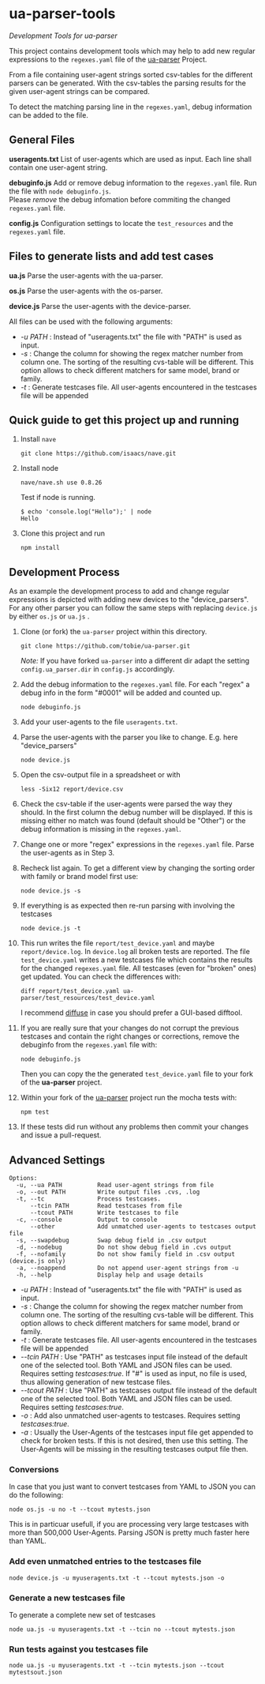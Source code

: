ua-parser-tools
===============

*Development Tools for ua-parser*

This project contains development tools which may help to add new regular expressions to the `regexes.yaml` file of the [ua-parser](https://github.com/tobie/ua-parser) Project.

From a file containing user-agent strings sorted csv-tables for the different parsers can be generated.
With the csv-tables the parsing results for the given user-agent strings can be compared.

To detect the matching parsing line in the `regexes.yaml`, debug information can be added to the file.


## General Files

**useragents.txt**
List of user-agents which are used as input. Each line shall contain one user-agent string.

**debuginfo.js**
Add or remove debug information to the `regexes.yaml` file. Run the file with `node debuginfo.js`.<br>
Please *remove* the debug infomation before commiting the changed `regexes.yaml` file.

**config.js**
Configuration settings to locate the `test_resources` and the `regexes.yaml` file. 


## Files to generate lists and add test cases

**ua.js**
Parse the user-agents with the ua-parser.

**os.js**
Parse the user-agents with the os-parser.

**device.js**
Parse the user-agents with the device-parser.

All files can be used with the following arguments:

* *-u PATH* : Instead of "useragents.txt" the file with "PATH" is used as input.
* *-s*  : Change the column for showing the regex matcher number from column one. The sorting of the resulting cvs-table will be different. This option allows to check different matchers for same model, brand or family.
* *-t*  : Generate testcases file. All user-agents encountered in the testcases file will be appended


## Quick guide to get this project up and running

1. Install `nave`
   
   ````
   git clone https://github.com/isaacs/nave.git
   ````

2. Install node
  
   ````
   nave/nave.sh use 0.8.26
   ````
   Test if node is running.
   
   ````
   $ echo 'console.log("Hello");' | node
   Hello
   ````
  
3. Clone this project and run

   ````
   npm install
   ````

## Development Process

As an example the development process to add and change regular expressions
is depicted with adding new devices to the "device_parsers". For any other
parser you can follow the same steps with replacing `device.js` by either
`os.js` or `ua.js` .

1.  Clone (or fork) the `ua-parser` project within this directory.
    
    ````
    git clone https://github.com/tobie/ua-parser.git
    ````
    
    *Note:* If you have forked `ua-parser` into a different dir adapt the setting `config.ua_parser.dir` in `config.js` accordingly.

2.  Add the debug information to the `regexes.yaml` file. For each
    "regex" a debug info in the form "#0001" will be added and counted up.

    ````
    node debuginfo.js
    ````

3.  Add your user-agents to the file `useragents.txt`.
4.  Parse the user-agents with the parser you like to change.
    E.g. here "device_parsers"

    ````
    node device.js
    ````

5.  Open the csv-output file in a spreadsheet or with

    ````
    less -Six12 report/device.csv
    ````

6.  Check the csv-table if the user-agents were parsed the way they should.
    In the first column the debug number will be displayed. If this is
    missing either no match was found (default should be "Other") or the
    debug information is missing in the `regexes.yaml`.
7.  Change one or more "regex" expressions in the `regexes.yaml` file.
    Parse the user-agents as in Step 3.
8.  Recheck list again. To get a different view by changing the sorting
    order with family or brand model first use:

    ````
    node device.js -s
    ````

9.  If everything is as expected then re-run parsing with involving the
    testcases

    ````
    node device.js -t
    ````

10. This run writes the file `report/test_device.yaml` and maybe
    `report/device.log`. In `device.log` all broken tests are reported.
    The file `test_device.yaml` writes a new testcases file which contains
    the results for the changed `regexes.yaml` file.
    All testcases (even for "broken" ones) get updated.
    You can check the differences with:

    ````
    diff report/test_device.yaml ua-parser/test_resources/test_device.yaml
    ````
    I recommend [diffuse](http://diffuse.sourceforge.net/index_de.html) 
    in case you should prefer a GUI-based difftool.

11. If you are really sure that your changes do not corrupt the previous
    testcases and contain the right changes or corrections, remove the
    debuginfo from the `regexes.yaml` file with:

    ````
    node debuginfo.js
    ````

    Then you can copy the the generated `test_device.yaml` file to your
    fork of the **ua-parser** project.

12. Within your fork of the [ua-parser](https://github.com/tobie/ua-parser)
    project run the mocha tests with:

    ````
    npm test
    ````
13. If these tests did run without any problems then commit your changes
    and issue a pull-request.


## Advanced Settings

````
Options: 
  -u, --ua PATH          Read user-agent strings from file
  -o, --out PATH         Write output files .cvs, .log
  -t, --tc               Process testcases.
      --tcin PATH        Read testcases from file
      --tcout PATH       Write testcases to file
  -c, --console          Output to console
      --other            Add unmatched user-agents to testcases output file 
  -s, --swapdebug        Swap debug field in .csv output
  -d, --nodebug          Do not show debug field in .cvs output
  -f, --nofamily         Do not show family field in .csv output (device.js only)
  -a, --noappend         Do not append user-agent strings from -u
  -h, --help             Display help and usage details
````

* *-u PATH* : Instead of "useragents.txt" the file with "PATH" is used as input.
* *-s*  : Change the column for showing the regex matcher number from column one. The sorting of the resulting cvs-table will be different. This option allows to check different matchers for same model, brand or family.
* *-t*  : Generate testcases file. All user-agents encountered in the testcases file will be appended
* *--tcin PATH* : Use "PATH" as testcases input file instead of the default one of the selected tool. Both YAML and JSON files can be used. Requires setting *testcases:true*. If "#" is used as input, no file is used, thus allowing generation of new testcase files.
* *--tcout PATH* : Use "PATH" as testcases output file instead of the default one of the selected tool. Both YAML and JSON files can be used. Requires setting *testcases:true*.
* *-o* : Add also unmatched user-agents to testcases. Requires setting *testcases:true*.
* *-a* : Usually the User-Agents of the testcases input file get appended to check for broken tests. If this is not desired, then use this setting. The User-Agents will be missing in the resulting testcases output file then.

### Conversions

In case that you just want to convert testcases from YAML to JSON you can do the following:

````
node os.js -u no -t --tcout mytests.json
````

This is in particuar usefull, if you are processing very large testcases with more than 500,000 User-Agents. Parsing JSON is pretty much faster here than YAML.

### Add even unmatched entries to the testcases file

````
node device.js -u myuseragents.txt -t --tcout mytests.json -o
````

### Generate a new testcases file

To generate a complete new set of testcases 

````
node ua.js -u myuseragents.txt -t --tcin no --tcout mytests.json
````

### Run tests against you testcases file

````
node ua.js -u myuseragents.txt -t --tcin mytests.json --tcout mytestsout.json
````

